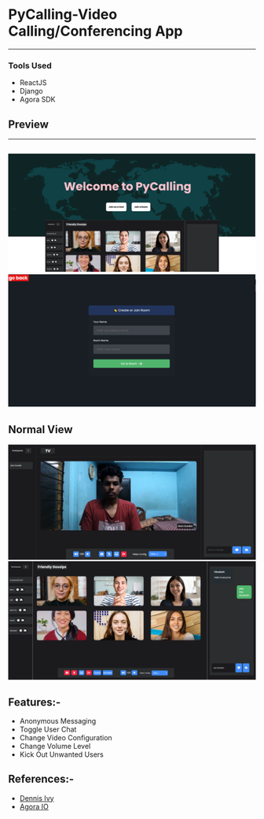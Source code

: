# PyCalling-Video Calling/Conferencing App
---
### Tools Used
* ReactJS
* Django
* Agora SDK
## Preview 
---
![Landing Page](./src/components/Preview2.png)
![Landing Page](./src/components/Lobby.png)
---
## Normal View
![Landing Page](./src/components/Preview3.png)
![Landing Page](./src/components/Preview.png)
## Features:-
* Anonymous Messaging 
* Toggle User Chat
* Change Video Configuration
* Change Volume Level
* Kick Out Unwanted Users

## References:-
* [Dennis Ivy](https://www.youtube.com/watch?v=QsH8FL0952k "Dennis Ivy webRTC tut")
* [Agora IO](https://www.agora.io/en/blog/muting-and-unmuting-a-remote-user-in-a-video-call-web "Mute and Unmute Users")